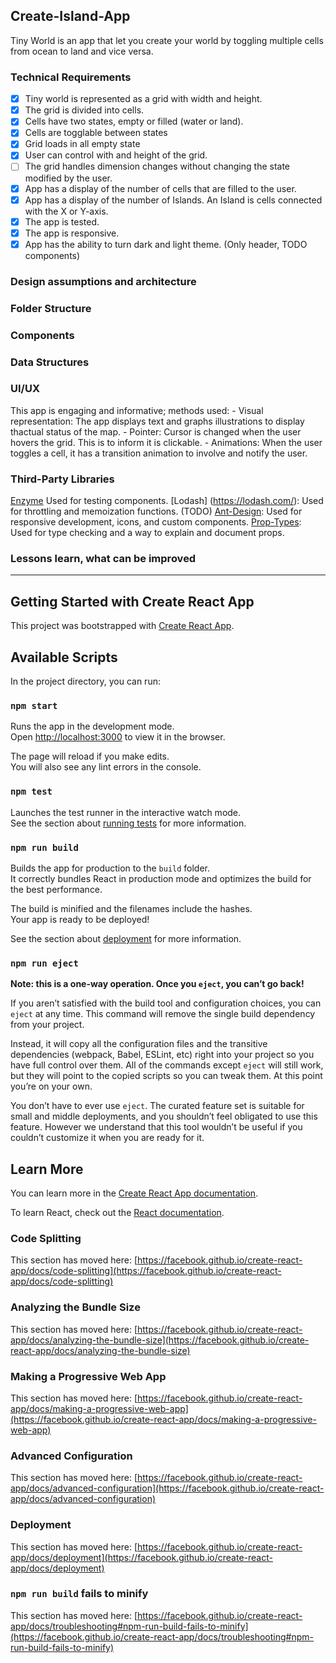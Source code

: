 ## Create-Island-App

Tiny World is an app that let you create your world by toggling multiple cells from ocean to land and vice versa.

### Technical Requirements

-[x] Tiny world is represented as a grid with width and height.
-[x] The grid is divided into cells.
-[x] Cells have two states, empty or filled (water or land).
-[x] Cells are togglable between states
-[x] Grid loads in all empty state
-[x] User can control with and height of the grid.
-[ ] The grid handles dimension changes without changing the state modified by the user.
-[x] App has a display of the number of cells that are filled to the user.
-[x] App has a display of the number of Islands. An Island is cells connected with the X or Y-axis.
-[x] The app is tested.
-[x] The app is responsive.
-[x] App has the ability to turn dark and light theme. (Only header, TODO components)

### Design assumptions and architecture

### Folder Structure

### Components

### Data Structures

### UI/UX

This app is engaging and informative; methods used:
    - Visual representation: The app displays text and graphs illustrations to display thactual status of the map.
    - Pointer: Cursor is changed when the user hovers the grid. This is to inform it is clickable.
    - Animations: When the user toggles a cell, it has a transition animation to involve and notify the user.


### Third-Party Libraries

[Enzyme](https://github.com/enzymejs/enzyme) Used for testing components.
[Lodash] (https://lodash.com/): Used for throttling and memoization functions. (TODO)
[Ant-Design](https://ant.design/): Used for responsive development, icons, and custom components.
[Prop-Types](https://www.npmjs.com/package/prop-types): Used for type checking and a way to explain and document props.

### Lessons learn, what can be improved

---

## Getting Started with Create React App

This project was bootstrapped with [Create React App](https://github.com/facebook/create-react-app).

## Available Scripts

In the project directory, you can run:

### `npm start`

Runs the app in the development mode.\
Open [http://localhost:3000](http://localhost:3000) to view it in the browser.

The page will reload if you make edits.\
You will also see any lint errors in the console.

### `npm test`

Launches the test runner in the interactive watch mode.\
See the section about [running tests](https://facebook.github.io/create-react-app/docs/running-tests) for more information.

### `npm run build`

Builds the app for production to the `build` folder.\
It correctly bundles React in production mode and optimizes the build for the best performance.

The build is minified and the filenames include the hashes.\
Your app is ready to be deployed!

See the section about [deployment](https://facebook.github.io/create-react-app/docs/deployment) for more information.

### `npm run eject`

**Note: this is a one-way operation. Once you `eject`, you can’t go back!**

If you aren’t satisfied with the build tool and configuration choices, you can `eject` at any time. This command will remove the single build dependency from your project.

Instead, it will copy all the configuration files and the transitive dependencies (webpack, Babel, ESLint, etc) right into your project so you have full control over them. All of the commands except `eject` will still work, but they will point to the copied scripts so you can tweak them. At this point you’re on your own.

You don’t have to ever use `eject`. The curated feature set is suitable for small and middle deployments, and you shouldn’t feel obligated to use this feature. However we understand that this tool wouldn’t be useful if you couldn’t customize it when you are ready for it.

## Learn More

You can learn more in the [Create React App documentation](https://facebook.github.io/create-react-app/docs/getting-started).

To learn React, check out the [React documentation](https://reactjs.org/).

### Code Splitting

This section has moved here: [https://facebook.github.io/create-react-app/docs/code-splitting](https://facebook.github.io/create-react-app/docs/code-splitting)

### Analyzing the Bundle Size

This section has moved here: [https://facebook.github.io/create-react-app/docs/analyzing-the-bundle-size](https://facebook.github.io/create-react-app/docs/analyzing-the-bundle-size)

### Making a Progressive Web App

This section has moved here: [https://facebook.github.io/create-react-app/docs/making-a-progressive-web-app](https://facebook.github.io/create-react-app/docs/making-a-progressive-web-app)

### Advanced Configuration

This section has moved here: [https://facebook.github.io/create-react-app/docs/advanced-configuration](https://facebook.github.io/create-react-app/docs/advanced-configuration)

### Deployment

This section has moved here: [https://facebook.github.io/create-react-app/docs/deployment](https://facebook.github.io/create-react-app/docs/deployment)

### `npm run build` fails to minify

This section has moved here: [https://facebook.github.io/create-react-app/docs/troubleshooting#npm-run-build-fails-to-minify](https://facebook.github.io/create-react-app/docs/troubleshooting#npm-run-build-fails-to-minify)
